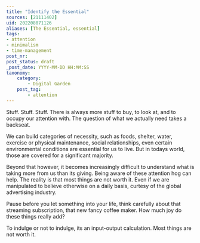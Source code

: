 ```yaml
---
title: "Identify the Essential"
sources: [21111402]
uid: 202208071126
aliases: [The Essential, essential]
tags: 
- attention
- minimalism
- time-management 
post_nr:
post_status: draft
_post_date: YYYY-MM-DD HH:MM:SS
taxonomy:
    category:
        - Digital Garden
    post_tag:
        - attention
---
```


Stuff. Stuff. Stuff. There is always more stuff to buy, to look at, and to occupy our attention with. The question of what we actually need takes a backseat.

We can build categories of necessity, such as foods, shelter, water, exercise or physical maintenance, social relationships, even certain environmental conditions are essential for us to live. But in todays world, those are covered for a significant majority.

Beyond that however, it becomes increasingly difficult to understand what is taking more from us than its giving. Being aware of these attention hog can help. The reality is that most things are not worth it. Even if we are manipulated to believe otherwise on a daily basis, curtesy of the global advertising industry.

Pause before you let something into your life, think carefully about that streaming subscription, that new fancy coffee maker. How much joy do these things really add? 

To indulge or not to indulge, its an input-output calculation.
Most things are not worth it. 